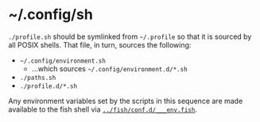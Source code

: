 # ~/.config/sh

`./profile.sh` should be symlinked from `~/.profile` so that it is sourced by
all POSIX shells. That file, in turn, sources the following:

- `~/.config/environment.sh`
  - ...which sources `~/.config/environment.d/*.sh`
- `./paths.sh`
- `./profile.d/*.sh`

Any environment variables set by the scripts in this sequence are made available
to the fish shell via [`../fish/conf.d/___env.fish`][env].

[env]: https://github.com/zgracem/dotconfig/blob/master/fish/conf.d/___env.fish
